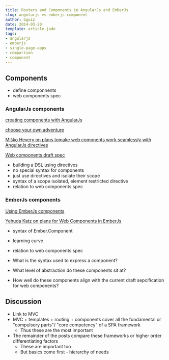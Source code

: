 ```yaml
---
title: Routers and Components in AngularJs and EmberJs
slug: angularjs-vs-emberjs-component
author: bguiz
date: 2014-03-20
template: article.jade
tags:
- angularjs
- emberjs
- single-page-apps
- comparison
- component
---
```


## Components

- define componnents
- web components spec

### AngularJs components

[creating components with AngularJs](http://blog.ijasoneverett.com/2013/03/creating-components-with-angular-js/)

[choose your own adventure](https://github.com/danielstern/cyo)

[Miško Hevery on plans tomake web compnents work seamlessly with AngularJs directives](https://groups.google.com/forum/#!msg/polymer-dev/4RSYaKmbtEk/uYnY3900wpIJ)

[Web components draft spec](http://www.w3.org/TR/components-intro/)

- building a DSL using directives
- no special syntax for components
- just use directives and isolate their scope
- syntax of a scope isolated, element restricted directive
- relation to web components spec

### EmberJs components

[Using EmberJs components](http://emberjs.com/guides/components/passing-properties-to-a-component/)

[Yehuda Katz on plans for Web Components in EmberJs](https://gist.github.com/wycats/9144666b0c606d1838be)

- syntax of Ember.Component
- learning curve
- relation to web components spec

- What is the syntax used to express a component?
- What level of abstraction do these components sit at?
- How well do these components align with the current draft sepcification for web components?

## Discussion

- Link to MVC
- MVC + templates + routing + components cover all the fundamental or "compulsory parts"/ "core competency" of a SPA framework
	- Thus these are the most important
- The remainder of the posts compare these frameworks or higher order differentiating factors
	- These are important too
	- But basics come first - hierarchy of needs
